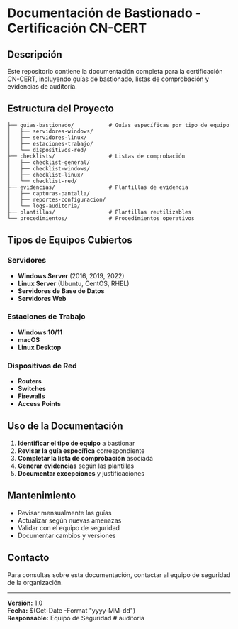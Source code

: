 # Documentación de Bastionado - Certificación CN-CERT

## Descripción
Este repositorio contiene la documentación completa para la certificación CN-CERT, incluyendo guías de bastionado, listas de comprobación y evidencias de auditoría.

## Estructura del Proyecto

```
├── guias-bastionado/           # Guías específicas por tipo de equipo
│   ├── servidores-windows/
│   ├── servidores-linux/
│   ├── estaciones-trabajo/
│   └── dispositivos-red/
├── checklists/                 # Listas de comprobación
│   ├── checklist-general/
│   ├── checklist-windows/
│   ├── checklist-linux/
│   └── checklist-red/
├── evidencias/                 # Plantillas de evidencia
│   ├── capturas-pantalla/
│   ├── reportes-configuracion/
│   └── logs-auditoria/
├── plantillas/                 # Plantillas reutilizables
└── procedimientos/             # Procedimientos operativos
```

## Tipos de Equipos Cubiertos

### Servidores
- **Windows Server** (2016, 2019, 2022)
- **Linux Server** (Ubuntu, CentOS, RHEL)
- **Servidores de Base de Datos**
- **Servidores Web**

### Estaciones de Trabajo
- **Windows 10/11**
- **macOS**
- **Linux Desktop**

### Dispositivos de Red
- **Routers**
- **Switches**
- **Firewalls**
- **Access Points**

## Uso de la Documentación

1. **Identificar el tipo de equipo** a bastionar
2. **Revisar la guía específica** correspondiente
3. **Completar la lista de comprobación** asociada
4. **Generar evidencias** según las plantillas
5. **Documentar excepciones** y justificaciones

## Mantenimiento

- Revisar mensualmente las guías
- Actualizar según nuevas amenazas
- Validar con el equipo de seguridad
- Documentar cambios y versiones

## Contacto

Para consultas sobre esta documentación, contactar al equipo de seguridad de la organización.

---
**Versión:** 1.0  
**Fecha:** $(Get-Date -Format "yyyy-MM-dd")  
**Responsable:** Equipo de Seguridad #   a u d i t o r i a  
 